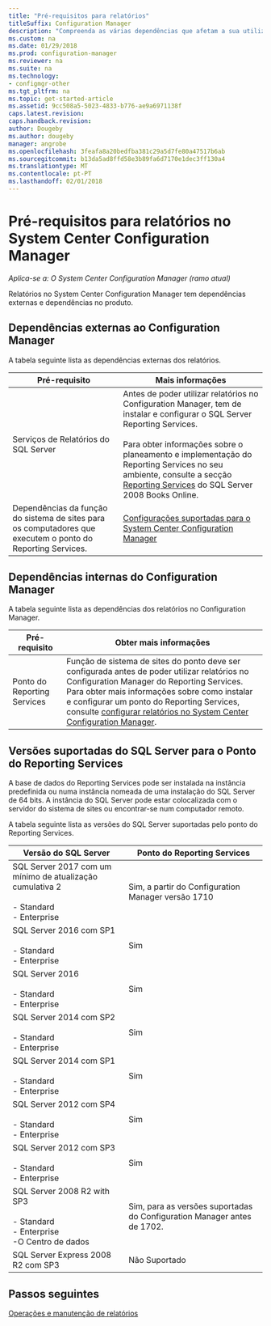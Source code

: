 ```yaml
---
title: "Pré-requisitos para relatórios"
titleSuffix: Configuration Manager
description: "Compreenda as várias dependências que afetam a sua utilização de relatórios no System Center Configuration Manager."
ms.custom: na
ms.date: 01/29/2018
ms.prod: configuration-manager
ms.reviewer: na
ms.suite: na
ms.technology:
- configmgr-other
ms.tgt_pltfrm: na
ms.topic: get-started-article
ms.assetid: 9cc508a5-5023-4833-b776-ae9a6971138f
caps.latest.revision: 
caps.handback.revision: 
author: Dougeby
ms.author: dougeby
manager: angrobe
ms.openlocfilehash: 3feafa8a20bedfba381c29a5d7fe80a47517b6ab
ms.sourcegitcommit: b13da5ad8ffd58e3b89fa6d7170e1dec3ff130a4
ms.translationtype: MT
ms.contentlocale: pt-PT
ms.lasthandoff: 02/01/2018
---
```

# <a name="prerequisites-for-reporting-in-system-center-configuration-manager"></a>Pré-requisitos para relatórios no System Center Configuration Manager

*Aplica-se a: O System Center Configuration Manager (ramo atual)*

Relatórios no System Center Configuration Manager tem dependências externas e dependências no produto.  

## <a name="dependencies-external-to-configuration-manager"></a>Dependências externas ao Configuration Manager  
 A tabela seguinte lista as dependências externas dos relatórios.  

|Pré-requisito|Mais informações|  
|------------------|----------------------|  
|Serviços de Relatórios do SQL Server|Antes de poder utilizar relatórios no Configuration Manager, tem de instalar e configurar o SQL Server Reporting Services.<br /><br /> Para obter informações sobre o planeamento e implementação do Reporting Services no seu ambiente, consulte a secção [Reporting Services](http://go.microsoft.com/fwlink/p/?LinkId=212032) do SQL Server 2008 Books Online.|  
|Dependências da função do sistema de sites para os computadores que executem o ponto do Reporting Services.|[Configurações suportadas para o System Center Configuration Manager](../../../core/plan-design/configs/supported-configurations.md)|  

## <a name="dependencies-internal-to-configuration-manager"></a>Dependências internas do Configuration Manager  
 A tabela seguinte lista as dependências dos relatórios no Configuration Manager.  

|Pré-requisito|Obter mais informações|  
|------------------|----------------------|  
|Ponto do Reporting Services|Função de sistema de sites do ponto deve ser configurada antes de poder utilizar relatórios no Configuration Manager do Reporting Services. Para obter mais informações sobre como instalar e configurar um ponto do Reporting Services, consulte [configurar relatórios no System Center Configuration Manager](../../../core/servers/manage/configuring-reporting.md).|  

## <a name="supported-sql-server-versions-for-the-reporting-services-point"></a>Versões suportadas do SQL Server para o Ponto do Reporting Services  
 A base de dados do Reporting Services pode ser instalada na instância predefinida ou numa instância nomeada de uma instalação do SQL Server de 64 bits. A instância do SQL Server pode estar colocalizada com o servidor do sistema de sites ou encontrar-se num computador remoto.  

 A tabela seguinte lista as versões do SQL Server suportadas pelo ponto do Reporting Services.  

|Versão do SQL Server|Ponto do Reporting Services|  
|------------------------|------------------------------|
|SQL Server 2017 com um mínimo de atualização cumulativa 2<br /><br /> -   Standard<br />-   Enterprise|Sim, a partir do Configuration Manager versão 1710|  
|SQL Server 2016 com SP1<br /><br /> -   Standard<br />-   Enterprise|Sim| 
|SQL Server 2016<br /><br /> -   Standard<br />-   Enterprise|Sim|
|SQL Server 2014 com SP2<br /><br /> -   Standard<br />-   Enterprise|Sim|
|SQL Server 2014 com SP1<br /><br /> -   Standard<br />-   Enterprise|Sim|
|SQL Server 2012 com SP4 <br /><br /> -   Standard<br />-   Enterprise|Sim|  
|SQL Server 2012 com SP3 <br /><br /> -   Standard<br />-   Enterprise|Sim|  
|SQL Server 2008 R2 with SP3<br /><br /> -   Standard<br />-   Enterprise<br />-O Centro de dados|Sim, para as versões suportadas do Configuration Manager antes de 1702.|  
|SQL Server Express 2008 R2 com SP3|Não Suportado| 




## <a name="next-steps"></a>Passos seguintes
[Operações e manutenção de relatórios](operations-and-maintenance-for-reporting.md)
